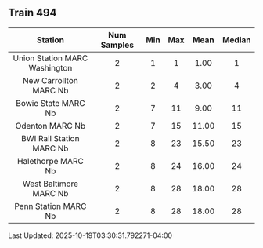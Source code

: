 ## Train 494

| Station | Num Samples | Min | Max | Mean | Median |
| :-----: | :---------: | :-: | :-: | :--: | :----: |
| Union Station MARC Washington | 2 | 1 | 1 | 1.00 | 1 |
| New Carrollton MARC Nb | 2 | 2 | 4 | 3.00 | 4 |
| Bowie State MARC Nb | 2 | 7 | 11 | 9.00 | 11 |
| Odenton MARC Nb | 2 | 7 | 15 | 11.00 | 15 |
| BWI Rail Station MARC Nb | 2 | 8 | 23 | 15.50 | 23 |
| Halethorpe MARC Nb | 2 | 8 | 24 | 16.00 | 24 |
| West Baltimore MARC Nb | 2 | 8 | 28 | 18.00 | 28 |
| Penn Station MARC Nb | 2 | 8 | 28 | 18.00 | 28 |


Last Updated: 2025-10-19T03:30:31.792271-04:00